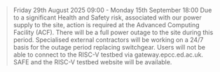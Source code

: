 > Friday 29th August 2025 09:00 - Monday 15th September 18:00
> Due to a significant Health and Safety risk, associated with our power supply to the site, action is required at the Advanced Computing Facility (ACF). There will be a full power outage to the site during this period. Specialised external contractors will be working on a 24/7 basis for the outage period replacing switchgear.
> Users will not be able to connect to the RISC-V testbed via gateway.epcc.ed.ac.uk. SAFE and the RISC-V testbed website will be available.